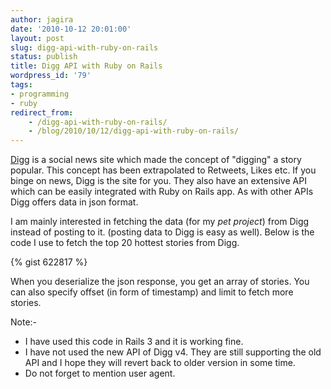 ```yaml
---
author: jagira
date: '2010-10-12 20:01:00'
layout: post
slug: digg-api-with-ruby-on-rails
status: publish
title: Digg API with Ruby on Rails
wordpress_id: '79'
tags:
- programming
- ruby
redirect_from:
    - /digg-api-with-ruby-on-rails/
    - /blog/2010/10/12/digg-api-with-ruby-on-rails/
---
```


[Digg](http://digg.com) is a social news site which made the
concept of "digging" a story popular. This concept has been
extrapolated to Retweets, Likes etc. If you binge on news, Digg is
the site for you. They also have an extensive API which can be
easily integrated with Ruby on Rails app. As with other APIs Digg
offers data in json format.

I am mainly interested in fetching the data (for my *pet project*)
from Digg instead of posting to it. (posting data to Digg is easy
as well). Below is the code I use to fetch the top 20 hottest
stories from Digg.

{% gist 622817 %}

When you deserialize the json response, you get an array of
stories. You can also specify offset (in form of timestamp) and
limit to fetch more stories.

Note:-

-   I have used this code in Rails 3 and it is working fine.
-   I have not used the new API of Digg v4. They are still
    supporting the old API and I hope they will revert back to older
    version in some time.
-   Do not forget to mention user agent.
